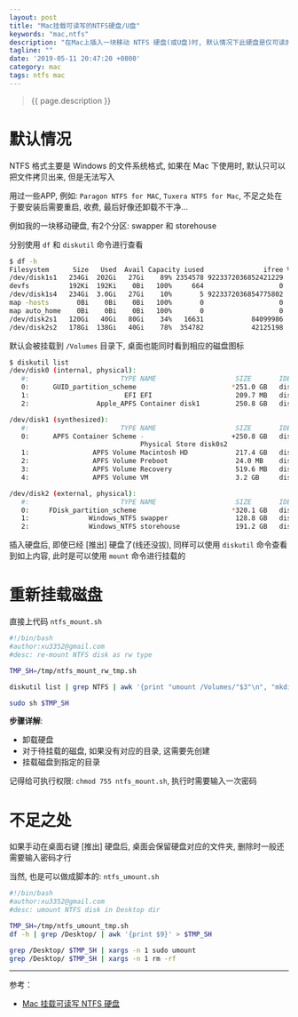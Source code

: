 ```yaml
---
layout: post
title: "Mac挂载可读写的NTFS硬盘/U盘"
keywords: "mac,ntfs"
description: "在Mac上插入一块移动 NTFS 硬盘(或U盘)时, 默认情况下此硬盘是仅可读的; 也就是说只能读取数据, 而不能写入数据"
tagline: ""
date: '2019-05-11 20:47:20 +0800'
category: mac
tags: ntfs mac
---
```

> {{ page.description }}

# 默认情况

NTFS 格式主要是 Windows 的文件系统格式, 如果在 Mac 下使用时, 默认只可以把文件拷贝出来, 但是无法写入

用过一些APP, 例如: `Paragon NTFS for MAC`, `Tuxera NTFS for Mac`, 不足之处在于要安装后需要重启, 收费, 最后好像还卸载不干净...

例如我的一块移动硬盘, 有2个分区: swapper 和 storehouse

分别使用 `df` 和 `diskutil` 命令进行查看
```bash
$ df -h
Filesystem      Size   Used  Avail Capacity iused               ifree %iused  Mounted on
/dev/disk1s1   234Gi  202Gi   27Gi    89% 2354578 9223372036852421229    0%   /
devfs          192Ki  192Ki    0Bi   100%     664                   0  100%   /dev
/dev/disk1s4   234Gi  3.0Gi   27Gi    10%       5 9223372036854775802    0%   /private/var/vm
map -hosts       0Bi    0Bi    0Bi   100%       0                   0  100%   /net
map auto_home    0Bi    0Bi    0Bi   100%       0                   0  100%   /home
/dev/disk2s1   120Gi   40Gi   80Gi    34%   16631            84099986    0%   /Volumes/swapper
/dev/disk2s2   178Gi  138Gi   40Gi    78%  354782            42125198    1%   /Volumes/storehouse
```
默认会被挂载到 `/Volumes` 目录下, 桌面也能同时看到相应的磁盘图标

```bash
$ diskutil list
/dev/disk0 (internal, physical):
   #:                       TYPE NAME                    SIZE       IDENTIFIER
   0:      GUID_partition_scheme                        *251.0 GB   disk0
   1:                        EFI EFI                     209.7 MB   disk0s1
   2:                 Apple_APFS Container disk1         250.8 GB   disk0s2

/dev/disk1 (synthesized):
   #:                       TYPE NAME                    SIZE       IDENTIFIER
   0:      APFS Container Scheme -                      +250.8 GB   disk1
                                 Physical Store disk0s2
   1:                APFS Volume Macintosh HD            217.4 GB   disk1s1
   2:                APFS Volume Preboot                 24.0 MB    disk1s2
   3:                APFS Volume Recovery                519.6 MB   disk1s3
   4:                APFS Volume VM                      3.2 GB     disk1s4

/dev/disk2 (external, physical):
   #:                       TYPE NAME                    SIZE       IDENTIFIER
   0:     FDisk_partition_scheme                        *320.1 GB   disk2
   1:               Windows_NTFS swapper                 128.8 GB   disk2s1
   2:               Windows_NTFS storehouse              191.2 GB   disk2s2
```

插入硬盘后, 即使已经 [推出] 硬盘了(线还没拔), 同样可以使用 `diskutil` 命令查看到如上内容, 此时是可以使用 `mount` 命令进行挂载的

# 重新挂载磁盘

直接上代码 `ntfs_mount.sh` 
```bash
#!/bin/bash
#author:xu3352@gmail.com
#desc: re-mount NTFS disk as rw type

TMP_SH=/tmp/ntfs_mount_rw_tmp.sh

diskutil list | grep NTFS | awk '{print "umount /Volumes/"$3"\n", "mkdir -p ~/Desktop/"$3"\n", "sudo mount -t ntfs -o rw,auto,nobrowse", "/dev/"$6, "~/Desktop/"$3"\n"}' > $TMP_SH

sudo sh $TMP_SH
```

**步骤详解**:
- 卸载硬盘
- 对于待挂载的磁盘, 如果没有对应的目录, 这需要先创建
- 挂载磁盘到指定的目录


记得给可执行权限: `chmod 755 ntfs_mount.sh`, 执行时需要输入一次密码

# 不足之处

如果手动在桌面右键 [推出] 硬盘后, 桌面会保留硬盘对应的文件夹, 删除时一般还需要输入密码才行

当然, 也是可以做成脚本的: `ntfs_umount.sh`
```bash
#!/bin/bash
#author:xu3352@gmail.com
#desc: umount NTFS disk in Desktop dir

TMP_SH=/tmp/ntfs_umount_tmp.sh
df -h | grep /Desktop/ | awk '{print $9}' > $TMP_SH

grep /Desktop/ $TMP_SH | xargs -n 1 sudo umount
grep /Desktop/ $TMP_SH | xargs -n 1 rm -rf
```

---
参考：
- [Mac 挂载可读写 NTFS 硬盘](https://www.ouyangsong.com/posts/21620/)

